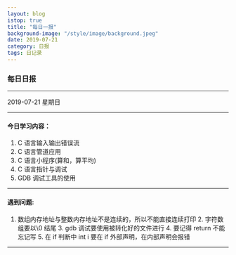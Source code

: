 ```yaml
---
layout: blog
istop: true
title: "每日一报"
background-image: "/style/image/background.jpeg"
date: 2019-07-21
category: 日报
tags: 日记录
---
```


### 每日日报

---

2019-07-21 星期日

---

#### 今日学习内容：

1. C 语言输入输出错误流
2. C 语言管道应用
3. C 语言小程序(算和，算平均)
4. C 语言指针与调试
5. GDB 调试工具的使用

---

#### 遇到问题:

1. 数组内存地址与整数内存地址不是连续的，所以不能直接连续打印
   2. 字符数组要以\0 结尾
   3. gdb 调试要使用被转化好的文件进行
   4. 要记得 return 不能忘记写
   5. 在 if 判断中 int i 要在 if 外部声明，在内部声明会报错

---

####
